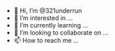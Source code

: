 - 👋 Hi, I’m @321underrun
- 👀 I’m interested in ...
- 🌱 I’m currently learning ...
- 💞️ I’m looking to collaborate on ...
- 📫 How to reach me ...

<!---Hi, first I am very sorry because I am not a developer or tech engineer. I came across OVLP trying to solve another problem searching YouTube. I do appreciate the care for the environment by you all creating a way
To extend the life of computers which delays them going to some dump. I did the upgrade of OS X El Capitan to macOS 10 and then to macOS 12. Everything went very will-the instructions sheet along with watching a video on YouTube 
at the same time. However, I did get one major problem: for some reason I now cannot copy to, drag n'drop or anything with my MacPro Book hard drive. The macOS Monterey will let me open it up and that's all. I can put old files from 
external hard drives or thumb drives....but nothing to my hard drive. Can you help me please? Thank you in advance for your time and consideration!
321underrun/321underrun is a ✨ special ✨ repository because its `README.md` (this file) appears on your GitHub profile.
You can click the Preview link to take a look at your changes.
--->

